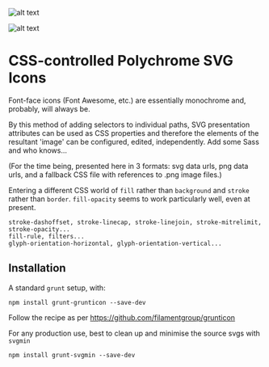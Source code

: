 ![alt text](https://github.com/codescheme/svg-icons-css/raw/master/img/511.png "icons")

![alt text](https://github.com/codescheme/svg-icons-css/raw/master/img/512.png "css-controlled icon fills")

# CSS-controlled Polychrome SVG Icons

Font-face icons (Font Awesome, etc.) are essentially monochrome and, probably, will always be.
 
By this method of adding selectors to individual paths, SVG presentation attributes can be used as CSS properties and therefore the elements of the resultant 'image' can be configured, edited, independently. Add some Sass and who knows...

(For the time being, presented here in 3 formats: svg data urls, png data urls, and a fallback CSS file with references to .png image files.) 

Entering a different CSS world of ```fill``` rather than ```background``` and ```stroke``` rather than ```border```.
```fill-opacity``` seems to work particularly well, even at present.

```
stroke-dashoffset, stroke-linecap, stroke-linejoin, stroke-mitrelimit, stroke-opacity...
fill-rule, filters...
glyph-orientation-horizontal, glyph-orientation-vertical... 
```

## Installation

A standard ```grunt``` setup, with:

``` 
npm install grunt-grunticon --save-dev
```

Follow the recipe as per https://github.com/filamentgroup/grunticon 

For any production use, best to clean up and minimise the source svgs with ```svgmin```

```
npm install grunt-svgmin --save-dev 
```
 
